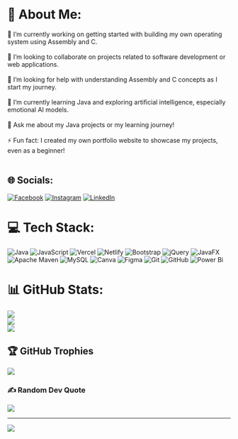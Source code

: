 # 💫 About Me:
🔭 I’m currently working on getting started with building my own operating system using Assembly and C.<br><br>👯 I’m looking to collaborate on projects related to software development or web applications.<br><br>🤝 I’m looking for help with understanding Assembly and C concepts as I start my journey.<br><br>🌱 I’m currently learning Java and exploring artificial intelligence, especially emotional AI models.<br><br>💬 Ask me about my Java projects or my learning journey!<br><br>⚡ Fun fact: I created my own portfolio website to showcase my projects, even as a beginner!<br><br>


## 🌐 Socials:
[![Facebook](https://img.shields.io/badge/Facebook-%231877F2.svg?logo=Facebook&logoColor=white)](https://facebook.com//tharindu.randika.528) [![Instagram](https://img.shields.io/badge/Instagram-%23E4405F.svg?logo=Instagram&logoColor=white)](https://instagram.com/kirito0__) [![LinkedIn](https://img.shields.io/badge/LinkedIn-%230077B5.svg?logo=linkedin&logoColor=white)](https://linkedin.com/in/tharindu-randika-6b59202a9) 

# 💻 Tech Stack:
![Java](https://img.shields.io/badge/java-%23ED8B00.svg?style=for-the-badge&logo=openjdk&logoColor=white) ![JavaScript](https://img.shields.io/badge/javascript-%23323330.svg?style=for-the-badge&logo=javascript&logoColor=%23F7DF1E) ![Vercel](https://img.shields.io/badge/vercel-%23000000.svg?style=for-the-badge&logo=vercel&logoColor=white) ![Netlify](https://img.shields.io/badge/netlify-%23000000.svg?style=for-the-badge&logo=netlify&logoColor=#00C7B7) ![Bootstrap](https://img.shields.io/badge/bootstrap-%238511FA.svg?style=for-the-badge&logo=bootstrap&logoColor=white) ![jQuery](https://img.shields.io/badge/jquery-%230769AD.svg?style=for-the-badge&logo=jquery&logoColor=white) ![JavaFX](https://img.shields.io/badge/javafx-%23FF0000.svg?style=for-the-badge&logo=javafx&logoColor=white) ![Apache Maven](https://img.shields.io/badge/Apache%20Maven-C71A36?style=for-the-badge&logo=Apache%20Maven&logoColor=white) ![MySQL](https://img.shields.io/badge/mysql-4479A1.svg?style=for-the-badge&logo=mysql&logoColor=white) ![Canva](https://img.shields.io/badge/Canva-%2300C4CC.svg?style=for-the-badge&logo=Canva&logoColor=white) ![Figma](https://img.shields.io/badge/figma-%23F24E1E.svg?style=for-the-badge&logo=figma&logoColor=white) ![Git](https://img.shields.io/badge/git-%23F05033.svg?style=for-the-badge&logo=git&logoColor=white) ![GitHub](https://img.shields.io/badge/github-%23121011.svg?style=for-the-badge&logo=github&logoColor=white) ![Power Bi](https://img.shields.io/badge/power_bi-F2C811?style=for-the-badge&logo=powerbi&logoColor=black)
# 📊 GitHub Stats:
![](https://github-readme-stats.vercel.app/api?username=tharindu765&theme=dark&hide_border=false&include_all_commits=true&count_private=true)<br/>
![](https://github-readme-streak-stats.herokuapp.com/?user=tharindu765&theme=dark&hide_border=false)<br/>
![](https://github-readme-stats.vercel.app/api/top-langs/?username=tharindu765&theme=dark&hide_border=false&include_all_commits=true&count_private=true&layout=compact)

## 🏆 GitHub Trophies
![](https://github-profile-trophy.vercel.app/?username=tharindu765&theme=radical&no-frame=false&no-bg=false&margin-w=4)

### ✍️ Random Dev Quote
![](https://quotes-github-readme.vercel.app/api?type=horizontal&theme=tokyonight)

---
[![](https://visitcount.itsvg.in/api?id=tharindu765&icon=10&color=0)](https://visitcount.itsvg.in)

<!-- Proudly created with GPRM ( https://gprm.itsvg.in ) -->
